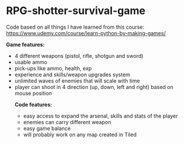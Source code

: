 # RPG-shotter-survival-game
Code based on all things I have learned from this course: https://www.udemy.com/course/learn-python-by-making-games/

<b>Game features:</b>
<ul>
<li>4 different weapons (pistol, rifle, shotgun and sword)
<li>usable ammo
<li>pick-ups like ammo, health, exp
<li>experience and skills/weapon upgrades system
<li>unlimited waves of enemies that will scale with time
<li>player can shoot in 4 direction (up, down, left and right) based on mouse position
<li)move with W,S,A,D and shoot with LMB. To unpause the game when the level up pops up press SPACE or ESC
</ul>
<p></p>
<b>Code features:</b>
<ul>
<li>easy access to expand the arsenal, skills and stats of the player
<li>enemies can carry different weapon
<li>easy game balance
<li>will probably work on any map created in Tiled

